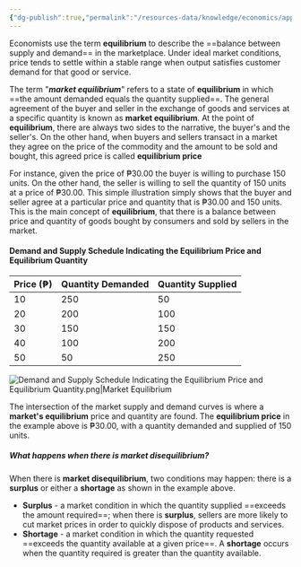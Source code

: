 ```yaml
---
{"dg-publish":true,"permalink":"/resources-data/knowledge/economics/applied-economics/equilibrium/market-equilibrium/"}
---
```


Economists use the term **equilibrium** to describe the ==balance between supply and demand== in the marketplace. Under ideal market conditions, price tends to settle within a stable range when output satisfies customer demand for that good or service.

The term "***market equilibrium***" refers to a state of **equilibrium** in which ==the amount demanded equals the quantity supplied==. The general agreement of the buyer and seller in the exchange of goods and services at a specific quantity is known as **market equilibrium**. At the point of **equilibrium**, there are always two sides to the narrative, the buyer's and the seller's. On the other hand, when buyers and sellers transact in a market they agree on the price of the commodity and the amount to be sold and bought, this agreed price is called **equilibrium price**

For instance, given the price of ₱30.00 the buyer is willing to purchase 150 units. On the other hand, the seller is willing to sell the quantity of 150 units at a price of ₱30.00. This simple illustration simply shows that the buyer and seller agree at a particular price and quantity that is ₱30.00 and 150 units. This is the main concept of **equilibrium**, that there is a balance between price and quantity of goods bought by consumers and sold by sellers in the market.

#### Demand and Supply Schedule Indicating the Equilibrium Price and Equilibrium Quantity

| **Price** (₱) | **Quantity Demanded** | **Quantity Supplied** |
| ------------- | --------------------- | --------------------- |
| 10            | 250                   | 50                    |
| 20            | 200                   | 100                   |
| 30            | 150                   | 150                   |
| 40            | 100                   | 200                   |
| 50            | 50                    | 250                   |

![Demand and Supply Schedule Indicating the Equilibrium Price and Equilibrium Quantity.png|Market Equilibrium](/img/user/References/Economics/Images/Demand%20and%20Supply%20Schedule%20Indicating%20the%20Equilibrium%20Price%20and%20Equilibrium%20Quantity.png)

The intersection of the market supply and demand curves is where a **market's equilibrium** price and quantity are found. The **equilibrium price** in the example above is ₱30.00, with a quantity demanded and supplied of 150 units.

##### What happens when there is market disequilibrium?
When there is **market disequilibrium**, two conditions may happen: there is a **surplus** or either a **shortage** as shown in the example above.

* **Surplus** - a market condition in which the quantity supplied ==exceeds the amount required==; when there is **surplus**, sellers are more likely to cut market prices in order to quickly dispose of products and services.
* **Shortage** - a market condition in which the quantity requested ==exceeds the quantity available at a given price==. A **shortage** occurs when the quantity required is greater than the quantity available.

